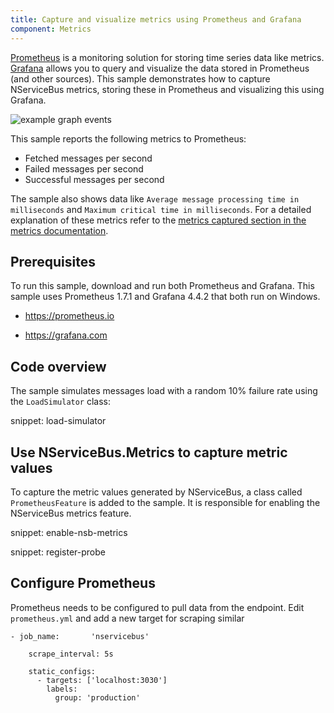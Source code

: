 ```yaml
---
title: Capture and visualize metrics using Prometheus and Grafana
component: Metrics
---
```


[Prometheus](https://prometheus.io) is a monitoring solution for storing time series data like metrics. [Grafana](https://grafana.com) allows you to query and visualize the data stored in Prometheus (and other sources). This sample demonstrates how to capture NServiceBus metrics, storing these in Prometheus and visualizing this using Grafana.

![example graph events](example-graph-events.png)

This sample reports the following metrics to Prometheus:

 * Fetched messages per second 
 * Failed messages per second
 * Successful messages per second

 The sample also shows data like `Average message processing time in milliseconds` and `Maximum critical time in milliseconds`. For a detailed explanation of these metrics refer to the [metrics captured section in the metrics documentation](/nservicebus/operations/metrics.md#metrics-captured).


## Prerequisites

To run this sample, download and run both Prometheus and Grafana. This sample uses Prometheus 1.7.1 and Grafana 4.4.2 that both run on Windows.

- https://prometheus.io


- https://grafana.com




## Code overview

The sample simulates messages load with a random 10% failure rate using the `LoadSimulator` class:

snippet: load-simulator


## Use NServiceBus.Metrics to capture metric values

To capture the metric values generated by NServiceBus, a class called `PrometheusFeature` is added to the sample. It is responsible for enabling the NServiceBus metrics feature.

snippet: enable-nsb-metrics



snippet: register-probe



## Configure Prometheus

Prometheus needs to be configured to pull data from the endpoint. Edit `prometheus.yml` and  add a new target for scraping similar

```
- job_name:       'nservicebus'

    scrape_interval: 5s

    static_configs:
      - targets: ['localhost:3030']
        labels:
          group: 'production'

```

## 